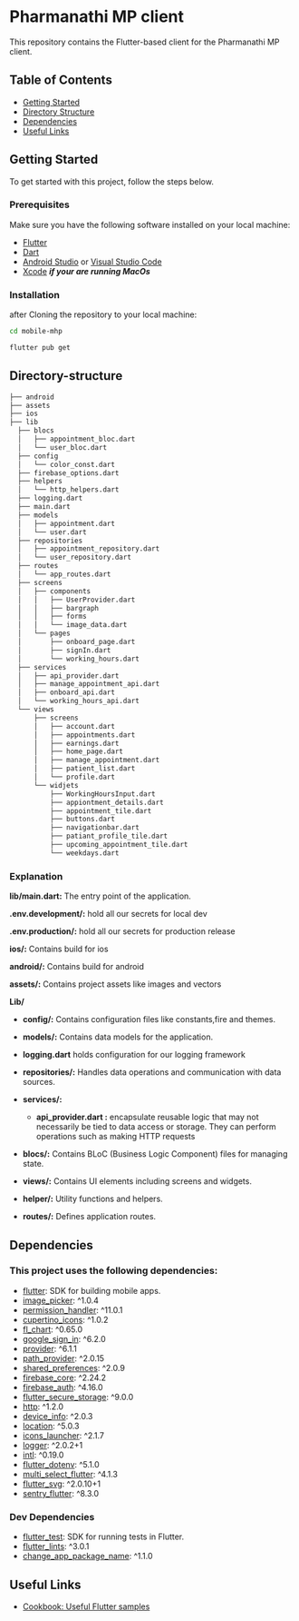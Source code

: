 # Pharmanathi MP client

This repository contains the Flutter-based client for the Pharmanathi MP client.
## Table of Contents

- [Getting Started](#getting-started)
- [Directory Structure](#directory-structure)
- [Dependencies](#dependencies)
- [Useful Links ](#useful-links)

## Getting Started

To get started with this project, follow the steps below.

### Prerequisites

Make sure you have the following software installed on your local machine:

- [Flutter](https://flutter.dev/docs/get-started/install)
- [Dart](https://dart.dev/get-dart)
- [Android Studio](https://developer.android.com/studio) or [Visual Studio Code](https://code.visualstudio.com/)
- [Xcode](https://developer.apple.com/xcode/) _**if your are running MacOs**_

### Installation

after Cloning the repository to your local machine:

```bash
cd mobile-mhp
```

```bash
flutter pub get
```

## Directory-structure

```bash
├── android
├── assets
├── ios
├── lib
  ├── blocs
  │   ├── appointment_bloc.dart
  │   └── user_bloc.dart
  ├── config
  │   └── color_const.dart
  ├── firebase_options.dart
  ├── helpers
  │   └── http_helpers.dart
  ├── logging.dart
  ├── main.dart
  ├── models
  │   ├── appointment.dart
  │   └── user.dart
  ├── repositories
  │   ├── appointment_repository.dart
  │   └── user_repository.dart
  ├── routes
  │   └── app_routes.dart
  ├── screens
  │   ├── components
  │   │   ├── UserProvider.dart
  │   │   ├── bargraph
  │   │   ├── forms
  │   │   └── image_data.dart
  │   └── pages
  │       ├── onboard_page.dart
  │       ├── signIn.dart
  │       └── working_hours.dart
  ├── services
  │   ├── api_provider.dart
  │   ├── manage_appointment_api.dart
  │   ├── onboard_api.dart
  │   └── working_hours_api.dart
  └── views
      ├── screens
      │   ├── account.dart
      │   ├── appointments.dart
      │   ├── earnings.dart
      │   ├── home_page.dart
      │   ├── manage_appointment.dart
      │   ├── patient_list.dart
      │   └── profile.dart
      └── widjets
          ├── WorkingHoursInput.dart
          ├── appiontment_details.dart
          ├── appointment_tile.dart
          ├── buttons.dart
          ├── navigationbar.dart
          ├── patiant_profile_tile.dart
          ├── upcoming_appointment_tile.dart
          └── weekdays.dart

```

### Explanation

**lib/main.dart:** The entry point of the application.

**.env.development/:** hold all our secrets for local dev

**.env.production/:** hold all our secrets for production release

**ios/:** Contains build for ios

**android/:** Contains build for android

**assets/:** Contains project assets like images and vectors


**Lib/**

 - **config/:** Contains configuration files like constants,fire and themes.

 - **models/:** Contains data models for the application.

 - **logging.dart** holds configuration for our logging framework

- **repositories/:** Handles data operations and communication with data sources.

- **services/:** 
    - **api_provider.dart :** encapsulate reusable logic that may not necessarily be tied to data access or storage. They can perform operations such as making HTTP requests

- **blocs/:** Contains BLoC (Business Logic Component) files for managing state.

- **views/:** Contains UI elements including screens and widgets.

- **helper/:** Utility functions and helpers.

- **routes/:** Defines application routes.


## Dependencies

### **This project uses the following dependencies:**

- [flutter](https://flutter.dev): SDK for building mobile apps.
- [image_picker](https://pub.dev/packages/image_picker): ^1.0.4
- [permission_handler](https://pub.dev/packages/permission_handler): ^11.0.1
- [cupertino_icons](https://pub.dev/packages/cupertino_icons): ^1.0.2
- [fl_chart](https://pub.dev/packages/fl_chart): ^0.65.0
- [google_sign_in](https://pub.dev/packages/google_sign_in): ^6.2.0
- [provider](https://pub.dev/packages/provider): ^6.1.1
- [path_provider](https://pub.dev/packages/path_provider): ^2.0.15
- [shared_preferences](https://pub.dev/packages/shared_preferences): ^2.0.9
- [firebase_core](https://pub.dev/packages/firebase_core): ^2.24.2
- [firebase_auth](https://pub.dev/packages/firebase_auth): ^4.16.0
- [flutter_secure_storage](https://pub.dev/packages/flutter_secure_storage): ^9.0.0
- [http](https://pub.dev/packages/http): ^1.2.0
- [device_info](https://pub.dev/packages/device_info): ^2.0.3
- [location](https://pub.dev/packages/location): ^5.0.3
- [icons_launcher](https://pub.dev/packages/icons_launcher): ^2.1.7
- [logger](https://pub.dev/packages/logger): ^2.0.2+1
- [intl](https://pub.dev/packages/intl): ^0.19.0
- [flutter_dotenv](https://pub.dev/packages/flutter_dotenv): ^5.1.0
- [multi_select_flutter](https://pub.dev/packages/multi_select_flutter): ^4.1.3
- [flutter_svg](https://pub.dev/packages/flutter_svg): ^2.0.10+1
- [sentry_flutter](https://pub.dev/packages/sentry_flutter): ^8.3.0

### Dev Dependencies

- [flutter_test](https://pub.dev/packages/flutter_test): SDK for running tests in Flutter.
- [flutter_lints](https://pub.dev/packages/flutter_lints): ^3.0.1
- [change_app_package_name](https://pub.dev/packages/change_app_package_name): ^1.1.0


## Useful Links

- [Cookbook: Useful Flutter samples](https://docs.flutter.dev/cookbook)



